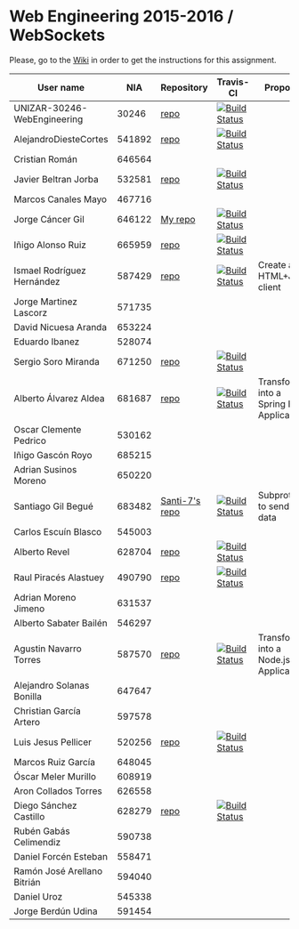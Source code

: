 # Web Engineering 2015-2016 / WebSockets
Please, go to the [Wiki](https://github.com/UNIZAR-30246-WebEngineering/Laboratory-4-WebSockets/wiki) in order to get the instructions for this assignment.


User name | NIA |Repository|Travis-CI|Proposal|Score
----------|-----|----------|---------|--------|-----
UNIZAR-30246-WebEngineering |30246 | [repo](https://github.com/UNIZAR-30246-WebEngineering/Laboratory-4-WebSockets) | [![Build Status](https://travis-ci.org/UNIZAR-30246-WebEngineering/Laboratory-4-WebSocketss.svg?branch=master)](https://travis-ci.org/UNIZAR-30246-WebEngineering/Laboratory-4-WebSockets)
AlejandroDiesteCortes | 541892 | [repo](https://github.com/AlejandroDiesteCortes/Laboratory-4-WebSockets) |[![Build Status](https://travis-ci.org/AlejandroDiesteCortes/Laboratory-4-WebSockets.svg?branch=master)](https://travis-ci.org/AlejandroDiesteCortes/Laboratory-4-WebSockets)
Cristian Román |646564
Javier Beltran Jorba | 532581 | [repo](https://github.com/MrJavo94/Laboratory-4-WebSockets) | [![Build Status](https://travis-ci.org/MrJavo94/Laboratory-4-WebSockets.svg?branch=master)](https://travis-ci.org/MrJavo94/Laboratory-4-WebSockets)
Marcos Canales Mayo | 467716
Jorge Cáncer Gil | 646122 | [My repo](https://github.com/jorcox/Laboratory-4-WebSockets) | [![Build Status](https://travis-ci.org/jorcox/Laboratory-4-WebSockets.svg?branch=master)](https://travis-ci.org/jorcox/Laboratory-4-WebSockets) 
Iñigo Alonso Ruiz | 665959 | [repo](https://github.com/Shathe/Laboratory-4-WebSockets) |[![Build Status](https://travis-ci.org/Shathe/Laboratory-4-WebSockets.svg)](https://travis-ci.org/Shathe/Laboratory-4-WebSockets) 
Ismael Rodríguez Hernández | 587429 | [repo](https://github.com/ismaro3/Laboratory-4-WebSockets) |[![Build Status](https://travis-ci.org/ismaro3/Laboratory-4-WebSockets.svg)](https://travis-ci.org/ismaro3/Laboratory-4-WebSockets) | Create a HTML+JS client
Jorge Martinez Lascorz | 571735
David Nicuesa Aranda | 653224
Eduardo Ibanez | 528074
Sergio Soro Miranda | 671250 | [repo](https://github.com/teruyi/Laboratory-4-WebSockets) |[![Build Status](https://travis-ci.org/teruyi/Laboratory-4-WebSockets.svg)](https://travis-ci.org/teruyi/Laboratory-4-WebSockets)
Alberto Álvarez Aldea | 681687 | [repo](https://github.com/albert17/Laboratory-4-WebSockets) |[![Build Status](https://travis-ci.org/albert17/Laboratory-4-WebSockets.svg)](https://travis-ci.org/albert17/Laboratory-4-WebSockets) | Transform into a Spring Boot Application
Oscar Clemente Pedrico | 530162
Iñigo Gascón Royo | 685215
Adrian Susinos Moreno | 650220
Santiago Gil Begué | 683482 | [Santi-7's repo](https://github.com/Santi-7/Laboratory-4-WebSockets) | [![Build Status](https://travis-ci.org/Santi-7/Laboratory-4-WebSocketss.svg?branch=master)](https://travis-ci.org/Santi-7/Laboratory-4-WebSockets) | Subprotocol to send data
Carlos Escuín Blasco | 545003
Alberto Revel | 628704| [repo](https://github.com/albertorevel/Laboratory-4-WebSockets) |[![Build Status](https://travis-ci.org/albertorevel/Laboratory-4-WebSockets.svg)](https://travis-ci.org/albertorevel/Laboratory-4-WebSockets)
Raul Piracés Alastuey | 490790 | [repo](https://github.com/piraces/Laboratory-4-WebSockets) |[![Build Status](https://travis-ci.org/piraces/Laboratory-4-WebSockets.svg)](https://travis-ci.org/piraces/Laboratory-4-WebSockets)
Adrian Moreno Jimeno | 631537
Alberto Sabater Bailén | 546297
Agustin Navarro Torres | 587570 | [repo](https://github.com/SirBargus/Laboratory-4-WebSockets) |[![Build Status](https://travis-ci.org/SirBargus/Laboratory-4-WebSockets.svg)](https://travis-ci.org/SirBargus/Laboratory-4-WebSockets) | Transform into a Node.js Application
Alejandro Solanas Bonilla | 647647
Christian García Artero | 597578
Luis Jesus Pellicer | 520256 | [repo](https://github.com/luisjesuspellicer/Laboratory-4-WebSockets) |[![Build Status](https://travis-ci.org/luisjesuspellicer/Laboratory-4-WebSockets.svg)](https://travis-ci.org/luisjesuspellicer/Laboratory-4-WebSockets)
Marcos Ruiz García | 648045
Óscar Meler Murillo | 608919
Aron Collados Torres | 626558
Diego Sánchez Castillo | 628279 | [repo](https://github.com/diegozgz92/Laboratory-4-WebSockets) | [![Build Status](https://travis-ci.org/diegozgz92/Laboratory-4-WebSocketss.svg)](https://travis-ci.org/diegozgz92/Laboratory-4-WebSockets)
Rubén Gabás Celimendiz | 590738
Daniel Forcén Esteban | 558471
Ramón José Arellano Bitrián | 594040
Daniel Uroz | 545338
Jorge Berdún Udina | 591454
